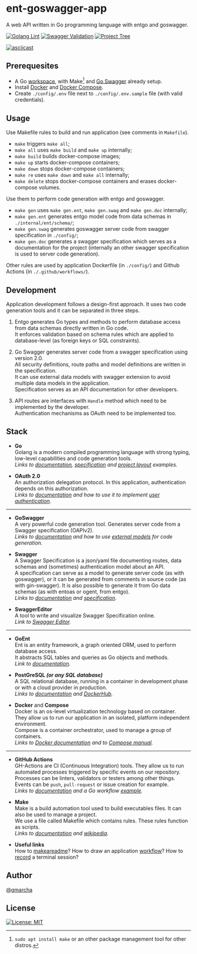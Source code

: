 # ent-goswagger-app

A web API written in Go programming language with entgo and goswagger.

[![Golang Lint](https://github.com/gmarcha/ent-goswagger-app/actions/workflows/golangci-lint.yaml/badge.svg)](https://github.com/gmarcha/ent-goswagger-app/actions/workflows/golangci-lint.yaml)
[![Swagger Validation](https://github.com/gmarcha/ent-goswagger-app/actions/workflows/swaggerci-validate.yaml/badge.svg)](https://github.com/gmarcha/ent-goswagger-app/actions/workflows/swaggerci-validate.yaml)
[![Project Tree](https://github.com/gmarcha/ent-goswagger-app/actions/workflows/treeci.yaml/badge.svg)](https://github.com/gmarcha/ent-goswagger-app/actions/workflows/treeci.yaml)

[![asciicast](https://asciinema.org/a/anyuVuGXzdLJFUiLIXmdsxstG.svg)](https://asciinema.org/a/anyuVuGXzdLJFUiLIXmdsxstG)

## Prerequesites

- A Go [workspace](https://go.dev/doc/gopath_code), with Make[^1] and [Go Swagger](https://goswagger.io/install.html) already setup.
- Install [Docker](https://docs.docker.com/get-docker/) and [Docker Compose](https://docs.docker.com/compose/install/).
- Create `./config/.env` file next to `./config/.env.sample` file (with valid credentials).

## Usage

Use Makefile rules to build and run application (see comments in `Makefile`).

- `make` triggers `make all`;
- `make all` uses `make build` and `make up` internally;
- `make build` builds docker-compose images;
- `make up` starts docker-compose containers;
- `make down` stops docker-compose containers;
- `make re` uses `make down` and `make all` internally;
- `make delete` stops docker-compose containers and erases docker-compose volumes.

Use them to perform code generation with entgo and goswagger.
 
- `make gen` uses `make gen.ent`, `make gen.swag` and `make gen.doc` internally;
- `make gen.ent` generates entgo model code from data schemas in `./internal/ent/schema/`;
- `make gen.swag` generates goswagger server code from swagger specification in `./config/`;
- `make gen.doc` generates a swagger specification which serves as a documentation for the project
    (internally an other swagger specification is used to server code generation).

Other rules are used by application Dockerfile (in `./config/`) and Github Actions (in `./.github/workflows/`).

## Development

Application development follows a design-first approach. It uses two code generation tools and it can be separated in three steps.

1. Entgo generates Go types and methods to perform database access from data schemas directly written in Go code.\
   It enforces validation based on schema rules which are applied to database-level (as foreign keys or SQL constraints).

2. Go Swagger generates server code from a swagger specification using version 2.0.\
   All security definitions, route paths and model definitions are written in the specification.\
   It can use external data models with swagger extension to avoid multiple data models in the application.\
   Specification serves as an API documentation for other developers.
   
3. API routes are interfaces with `Handle` method which need to be implemented by the developer.\
   Authentication mechanisms as OAuth need to be implemented too.

## Stack

- **Go**\
  Golang is a modern compiled programming language with strong typing, low-level capabilities and code generation tools.\
  *Links to [documentation](https://go.dev/doc/), [specification](https://go.dev/ref/spec) and [project layout](https://github.com/golang-standards/project-layout) examples.*

- **OAuth 2.0**\
  An authorization delegation protocol. In this application, authentication depends on this authorization.\
  *Links to [documentation](https://oauth.net/2/) and how to use it to implement [user authentication](https://oauth.net/articles/authentication/).*

---

- **GoSwagger**\
  A very powerful code generation tool. Generates server code from a Swagger specification (OAPIv2).\
  *Links to [documentation](https://goswagger.io/) and how to use [external models](https://goswagger.io/use/models/schemas.html#external-types) for code generation.*
  
- **Swagger**\
  A Swagger Specification is a json/yaml file documenting routes, data schemas and (sometimes) authentication model about an API.\
  A specification can serve as a model to generate server code (as with goswagger), or it can be generated from comments in source code (as with gin-swagger). It is also possible to generate it from Go data schemas (as with entoas or ogent, from entgo).\
  *Links to [documentation](https://swagger.io/docs/specification/2-0/basic-structure/) and [specification](https://swagger.io/specification/v2/).*
  
- **SwaggerEditor**\
  A tool to write and visualize Swagger Specification online.\
  *Link to [Swagger Editor](https://editor.swagger.io/).*

---

- **GoEnt**\
  Ent is an entity framework, a graph oriented ORM, used to perform database access.\
  It abstracts SQL tables and queries as Go objects and methods.\
  *Link to [documentation](https://entgo.io/docs/getting-started/).*

- **PostGreSQL _(or any SQL database)_**\
  A SQL relational database, running in a container in development phase or with a cloud provider in production.\
  *Links to [documentation](https://www.postgresql.org/docs/14/index.html) and [DockerHub](https://hub.docker.com/_/postgres).*
  
 - **Docker** and **Compose**\
  Docker is an os-level virtualization technology based on container.\
  They allow us to run our application in an isolated, platform independent environment.\
  Compose is a container orchestrator, used to manage a group of containers.\
  *Links to [Docker documentation](https://docs.docker.com/get-started/overview/) and to [Compose manual](https://docs.docker.com/compose/).*
  
---
  
- **GitHub Actions**\
  GH-Actions are CI (Continuous Integration) tools. They allow us to run automated processes triggered by specific events on our repository.\
  Processes can be linters, validators or testers among other things.\
  Events can be `push`, `pull-request` or issue creation for example.\
  *Links to [documentation](https://docs.github.com/en/actions/using-workflows/workflow-syntax-for-github-actions) and a Go workflow [example](https://medium.com/swlh/setting-up-github-actions-for-go-project-ea84f4ed3a40).*

- **Make**\
  Make is a build automation tool used to build executables files. It can also be used to manage a project.\
  We use a file called Makefile which contains rules. These rules function as scripts.\
  *Links to [documentation](https://www.gnu.org/software/make/manual/make.html) and [wikipedia](https://en.wikipedia.org/wiki/Make_(software)).*

- **Useful links**\
  How to [makeareadme](https://www.makeareadme.com/)? How to draw an application [workflow](https://asciiflow.com/#/)? How to [record](https://asciinema.org/) a terminal session?

## Author

[@gmarcha](https://github.com/gmarcha)

## License

[![License: MIT](https://img.shields.io/badge/License-MIT-yellow.svg)](https://opensource.org/licenses/MIT)

[^1]: `sudo apt install make` or an other package management tool for other distros.
